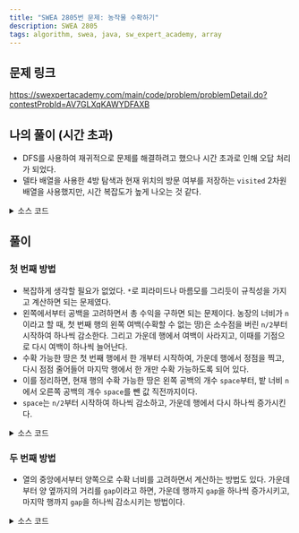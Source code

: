 ```yaml
---
title: "SWEA 2805번 문제: 농작물 수확하기"
description: SWEA 2805
tags: algorithm, swea, java, sw_expert_academy, array
---
```


## 문제 링크

https://swexpertacademy.com/main/code/problem/problemDetail.do?contestProbId=AV7GLXqKAWYDFAXB

## 나의 풀이 (시간 초과)

- DFS를 사용하여 재귀적으로 문제를 해결하려고 했으나 시간 초과로 인해 오답 처리가 되었다.
- 델타 배열을 사용한 4방 탐색과 현재 위치의 방문 여부를 저장하는 `visited` 2차원 배열을 사용했지만, 시간 복잡도가 높게 나오는 것 같다.

<details>
<summary>소스 코드</summary>
<div markdown="1">

```java
import java.io.BufferedReader;
import java.io.IOException;
import java.io.InputStreamReader;

/**
 * SW Expert Academy 2805번 문제: 농작물 수확하기
 */
public class FailedSolution {
    private static int[][] farm;
    private static boolean[][] visited;
    private static int revenue, n;

    // 상 -> 우 -> 하 -> 좌 (시계 방향)
    private static int[] dr = {-1, 0, 1, 0};
    private static int[] dc = {0, 1, 0, -1};
    
    public static void main(String[] args) throws NumberFormatException, IOException {
        BufferedReader br = new BufferedReader(new InputStreamReader(System.in));
        
        int T = Integer.parseInt(br.readLine());
        for (int tc = 1; tc <= T; tc++) {
            revenue = 0;
            
            n = Integer.parseInt(br.readLine());
            farm = new int[n][n];
            visited = new boolean[n][n];
            
            // 농장 초기화
            for (int i = 0; i < n; i++) {
                String row = br.readLine();
                for (int j = 0; j < n; j++) {
                    farm[i][j] = row.charAt(j) - '0';
                }
            }
            
            visit(n/2, n/2, n/2);
            
            System.out.println("#" + tc + " " + revenue);
        }
      
        br.close();
    }
    
    public static void visit(int row, int col, int maxMoveCnt) {
        // 범위를 벗어났는가?
        if (row < 0 || row >= n || col < 0 || col >= n) return;
        
        // 현 위치를 방문하지 않았으면 이익 추가
        if (!visited[row][col]) revenue += farm[row][col];
        
        // 방문한 행, 열을 배열에 추가
        visited[row][col] = true;
        
        // 최대 이동 거리에 다다랐는가?
        if (maxMoveCnt == 0) return;
        
        // 위쪽부터 시계 방향으로 4방 탐색
        for (int i = 0; i < dr.length; i++) {
            visit(row + dr[i], col + dc[i], maxMoveCnt - 1);
        }
    }
}

```

</div>
</details>

## 풀이

### 첫 번째 방법

- 복잡하게 생각할 필요가 없었다. `*`로 피라미드나 마름모를 그리듯이 규칙성을 가지고 계산하면 되는 문제였다.
- 왼쪽에서부터 공백을 고려하면서 총 수익을 구하면 되는 문제이다. 농장의 너비가 `n`이라고 할 때, 첫 번째 행의 왼쪽 여백(수확할 수 없는 땅)은 소수점을 버린 `n/2`부터 시작하여 하나씩 감소한다. 그리고 가운데 행에서 여백이 사라지고, 이때를 기점으로 다시 여백이 하나씩 늘어난다.
- 수확 가능한 땅은 첫 번째 행에서 한 개부터 시작하여, 가운데 행에서 정점을 찍고, 다시 점점 줄어들어 마지막 행에서 한 개만 수확 가능하도록 되어 있다.
- 이를 정리하면, 현재 행의 수확 가능한 땅은 왼쪽 공백의 개수 `space`부터, 밭 너비 `n`에서 오른쪽 공백의 개수 `space`를 뺀 값 직전까지이다.
- `space`는 `n/2`부터 시작하여 하나씩 감소하고, 가운데 행에서 다시 하나씩 증가시킨다.

<details>
<summary>소스 코드</summary>
<div markdown="1">

```java
import java.io.BufferedReader;
import java.io.IOException;
import java.io.InputStreamReader;

/**
 * SW Expert Academy 2805번 문제: 농작물 수확하기
 */
public class Solution {
    public static void main(String[] args) throws NumberFormatException, IOException {
        BufferedReader br = new BufferedReader(new InputStreamReader(System.in));
        
        int T = Integer.parseInt(br.readLine());
        for (int tc = 1; tc <= T; tc++) {
            int revenue = 0;
            
            int n = Integer.parseInt(br.readLine());
            int[][] farm = new int[n][n];

            // 농장 초기화
            for (int i = 0; i < n; i++) {
                String row = br.readLine();
                for (int j = 0; j < n; j++) {
                    farm[i][j] = row.charAt(j) - '0';
                }
            }
            
            // 방법 1: 왼쪽에서부터 공백을 고려하여 계산
            int space = n / 2;
            for (int i = 0; i < n; i++) {
                for (int j = space; j < n - space; j++) {
                    revenue += farm[i][j];
                }
                
                if (i < n/2) space--;
                else space++;
            }
            
            System.out.println("#" + tc + " " + revenue);
        }
        
        br.close();
    }
}
```

</div>
</details>

### 두 번째 방법

- 열의 중앙에서부터 양쪽으로 수확 너비를 고려하면서 계산하는 방법도 있다. 가운데부터 양 옆까지의 거리를 `gap`이라고 하면, 가운데 행까지 `gap`을 하나씩 증가시키고, 마지막 행까지 `gap`을 하나씩 감소시키는 방법이다.

<details>
<summary>소스 코드</summary>
<div markdown="1">

```java
import java.io.BufferedReader;
import java.io.IOException;
import java.io.InputStreamReader;

/**
 * SW Expert Academy 2805번 문제: 농작물 수확하기
 */
public class Solution {
    public static void main(String[] args) throws NumberFormatException, IOException {
        BufferedReader br = new BufferedReader(new InputStreamReader(System.in));
        
        int T = Integer.parseInt(br.readLine());
        for (int tc = 1; tc <= T; tc++) {
            int revenue = 0;
            
            int n = Integer.parseInt(br.readLine());
            int[][] farm = new int[n][n];

            // 농장 초기화
            for (int i = 0; i < n; i++) {
                String row = br.readLine();
                for (int j = 0; j < n; j++) {
                    farm[i][j] = row.charAt(j) - '0';
                }
            }
            
            // 방법 2: 중앙에서부터 수확 너비를 고려하여 계산
            int gap = 0;
            for (int i = 0; i < n; i++) {
                for (int j = n/2 - gap; j <= n/2 + gap; j++) {
                    revenue += farm[i][j];
                }
                
                if (i < n/2) gap++;
                else gap--;
            }
            
            System.out.println("#" + tc + " " + revenue);
        }
        
        br.close();
    }
}
```

</div>
</details>
